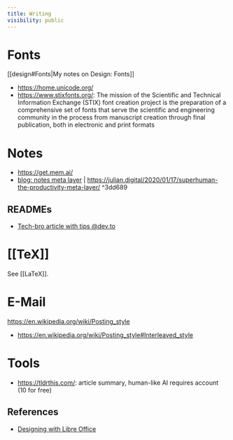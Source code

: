 ```yaml
---
title: Writing
visibility: public
---
```


# Fonts

[[design#Fonts|My notes on Design: Fonts]]

- <https://home.unicode.org/>
- <https://www.stixfonts.org/>: The mission of the Scientific and Technical Information Exchange (STIX) font creation project is the preparation of a comprehensive set of fonts that serve the scientific and engineering community in the process from manuscript creation through final publication, both in electronic and print formats

# Notes

- <https://get.mem.ai/>
- [blog: notes meta layer](https://julian.digital/2020/09/04/a-meta-layer-for-notes/) | <https://julian.digital/2020/01/17/superhuman-the-productivity-meta-layer/> ^3dd689


## READMEs

- [Tech-bro article with tips @dev.to](https://dev.to/quine/5-pro-tips-for-an-unbeatable-readme-143i)


# [[TeX]]

See [[LaTeX]].

# E-Mail

<https://en.wikipedia.org/wiki/Posting_style>

- <https://en.wikipedia.org/wiki/Posting_style#Interleaved_style>

# Tools

- <https://tldrthis.com/>: article summary, human-like AI requires account (10 for free)


## References

-  [Designing with Libre Office](https://designingwithlibreoffice.com/)